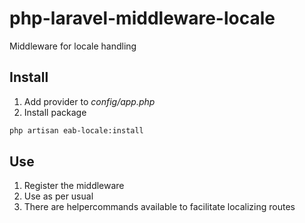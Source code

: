 # php-laravel-middleware-locale
Middleware for locale handling

## Install 
1. Add provider to *config/app.php*
2. Install package
```bash
php artisan eab-locale:install
```

## Use
1. Register the middleware
2. Use as per usual
3. There are helpercommands available to facilitate localizing routes